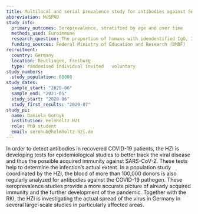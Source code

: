 ```yaml
---
title: Multilocal and serial prevalence study for antibodies against SARS-2 coronavirus in Germany
abbreviation: MuSPAD
study_info:
  primary_outcomes: Seroprevalence, stratified by age and over time
  methods_used: Euroimmune
  research_question: The proportion of humans with idendentified IgG, IgA, IgM antibodies against COVID-19
  funding_sources: Federal Ministry of Education and Research (BMBF)
recruitment:
  country: Germany
  location: Reutlingen, Freiburg
  type: randomised individual invited	voluntary
study_numbers:
  study_population: 60000
study_dates:
  sample_start: "2020-06"
  sample_end: "2021-05"
  study_start: "2020-06"
  study_first_results: "2020-07"
study_pi:
  name: Daniela Gornyk
  institution: Helmholtz HZI
  role: PhD student
  email: serohub@helmholtz-hzi.de
---
```

In order to detect antibodies in recovered COVID-19 patients, the HZI is developing tests for epidemiological studies to better track the viral disease and thus the possible acquired immunity against SARS-CoV-2. These tests help to determine the infection’s actual extent. In a population study coordinated by the HZI, the blood of more than 100,000 donors is also regularly analyzed for antibodies against the COVID-19 pathogen. These seroprevalence studies provide a more accurate picture of already acquired immunity and the further development of the pandemic. Together with the RKI, the HZI is investigating the actual spread of the virus in Germany in several large-scale studies in particularly affected areas.

